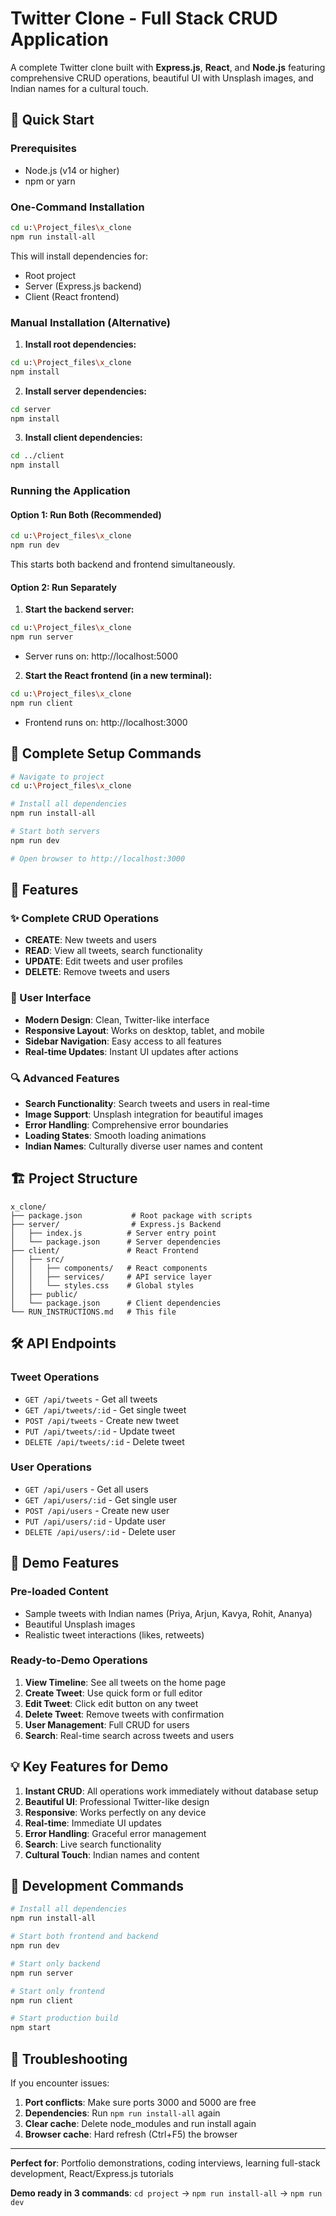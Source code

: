 # Twitter Clone - Full Stack CRUD Application

A complete Twitter clone built with **Express.js**, **React**, and **Node.js** featuring comprehensive CRUD operations, beautiful UI with Unsplash images, and Indian names for a cultural touch.

## 🚀 Quick Start

### Prerequisites
- Node.js (v14 or higher)
- npm or yarn

### One-Command Installation

```bash
cd u:\Project_files\x_clone
npm run install-all
```

This will install dependencies for:
- Root project
- Server (Express.js backend)
- Client (React frontend)

### Manual Installation (Alternative)

1. **Install root dependencies:**
```bash
cd u:\Project_files\x_clone
npm install
```

2. **Install server dependencies:**
```bash
cd server
npm install
```

3. **Install client dependencies:**
```bash
cd ../client
npm install
```

### Running the Application

#### Option 1: Run Both (Recommended)
```bash
cd u:\Project_files\x_clone
npm run dev
```
This starts both backend and frontend simultaneously.

#### Option 2: Run Separately

1. **Start the backend server:**
```bash
cd u:\Project_files\x_clone
npm run server
```
   - Server runs on: http://localhost:5000

2. **Start the React frontend (in a new terminal):**
```bash
cd u:\Project_files\x_clone
npm run client
```
   - Frontend runs on: http://localhost:3000

## 🎯 Complete Setup Commands

```bash
# Navigate to project
cd u:\Project_files\x_clone

# Install all dependencies
npm run install-all

# Start both servers
npm run dev

# Open browser to http://localhost:3000
```

## 📱 Features

### ✨ Complete CRUD Operations
- **CREATE**: New tweets and users
- **READ**: View all tweets, search functionality
- **UPDATE**: Edit tweets and user profiles
- **DELETE**: Remove tweets and users

### 🎨 User Interface
- **Modern Design**: Clean, Twitter-like interface
- **Responsive Layout**: Works on desktop, tablet, and mobile
- **Sidebar Navigation**: Easy access to all features
- **Real-time Updates**: Instant UI updates after actions

### 🔍 Advanced Features
- **Search Functionality**: Search tweets and users in real-time
- **Image Support**: Unsplash integration for beautiful images
- **Error Handling**: Comprehensive error boundaries
- **Loading States**: Smooth loading animations
- **Indian Names**: Culturally diverse user names and content

## 🏗️ Project Structure

```
x_clone/
├── package.json           # Root package with scripts
├── server/                # Express.js Backend
│   ├── index.js          # Server entry point
│   └── package.json      # Server dependencies
├── client/               # React Frontend
│   ├── src/
│   │   ├── components/   # React components
│   │   ├── services/     # API service layer
│   │   └── styles.css    # Global styles
│   ├── public/
│   └── package.json      # Client dependencies
└── RUN_INSTRUCTIONS.md   # This file
```

## 🛠️ API Endpoints

### Tweet Operations
- `GET /api/tweets` - Get all tweets
- `GET /api/tweets/:id` - Get single tweet
- `POST /api/tweets` - Create new tweet
- `PUT /api/tweets/:id` - Update tweet
- `DELETE /api/tweets/:id` - Delete tweet

### User Operations
- `GET /api/users` - Get all users
- `GET /api/users/:id` - Get single user
- `POST /api/users` - Create new user
- `PUT /api/users/:id` - Update user
- `DELETE /api/users/:id` - Delete user

## 🎯 Demo Features

### Pre-loaded Content
- Sample tweets with Indian names (Priya, Arjun, Kavya, Rohit, Ananya)
- Beautiful Unsplash images
- Realistic tweet interactions (likes, retweets)

### Ready-to-Demo Operations
1. **View Timeline**: See all tweets on the home page
2. **Create Tweet**: Use quick form or full editor
3. **Edit Tweet**: Click edit button on any tweet
4. **Delete Tweet**: Remove tweets with confirmation
5. **User Management**: Full CRUD for users
6. **Search**: Real-time search across tweets and users

## 💡 Key Features for Demo

1. **Instant CRUD**: All operations work immediately without database setup
2. **Beautiful UI**: Professional Twitter-like design
3. **Responsive**: Works perfectly on any device
4. **Real-time**: Immediate UI updates
5. **Error Handling**: Graceful error management
6. **Search**: Live search functionality
7. **Cultural Touch**: Indian names and content

## 🔧 Development Commands

```bash
# Install all dependencies
npm run install-all

# Start both frontend and backend
npm run dev

# Start only backend
npm run server

# Start only frontend
npm run client

# Start production build
npm start
```

## 📝 Troubleshooting

If you encounter issues:

1. **Port conflicts**: Make sure ports 3000 and 5000 are free
2. **Dependencies**: Run `npm run install-all` again
3. **Clear cache**: Delete node_modules and run install again
4. **Browser cache**: Hard refresh (Ctrl+F5) the browser

---

**Perfect for**: Portfolio demonstrations, coding interviews, learning full-stack development, React/Express.js tutorials

**Demo ready in 3 commands**: `cd project` → `npm run install-all` → `npm run dev`
